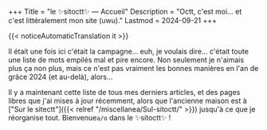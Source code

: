 +++
Title = "le ✨sitoctt✨ — Accueil"
Description = "Octt, c'est moi... et c'est littéralement mon site (uwu)."
Lastmod = 2024-09-21
+++

{{< noticeAutomaticTranslation it >}}



Il était une fois ici c'était la campagne... euh, je voulais dire... c'était toute une liste de mots empilés mal et pire encore. Non seulement je n'aimais plus ça non plus, mais ce n'est pas vraiment les bonnes manières en l'an de grâce 2024 (et au-delà), alors...

Il y a maintenant cette liste de tous mes derniers articles, et des pages libres que j'ai mises à jour récemment, alors que l'ancienne maison est à ["Sur le sitectt"]({{< relref "/miscellanea/Sul-sitoctt/" >}}) jusqu'à ce que je réorganise tout. Bienvenue<code class="notranslate" data-lang="it"><!--
--><span class="BlinkA">a</span><!--
--><span class="Blink_">/</span><!--
--><span class="BlinkO">o</span></code> dans le ✨sitoctt✨ !

<!-- (Travail en cours encore quelques jours, donc peut-être des liens cassés et des pages déformées, désolé !!!) -->

<link rel="stylesheet" href="/desinenze-blink.css"/>